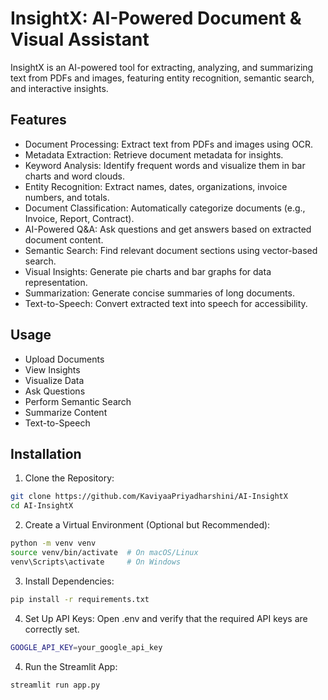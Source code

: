 
# InsightX: AI-Powered Document & Visual Assistant

InsightX is an AI-powered tool for extracting, analyzing, and summarizing text from PDFs and images, featuring entity recognition, semantic search, and interactive insights.
## Features


- Document Processing:  Extract text from PDFs and images using OCR.
- Metadata Extraction: Retrieve document metadata for insights.
- Keyword Analysis: Identify frequent words and visualize them in bar charts and word clouds.
- Entity Recognition: Extract names, dates, organizations, invoice numbers, and totals.
- Document Classification: Automatically categorize documents (e.g., Invoice, Report, Contract).
- AI-Powered Q&A: Ask questions and get answers based on extracted document content.
- Semantic Search: Find relevant document sections using vector-based search.
- Visual Insights: Generate pie charts and bar graphs for data representation.
- Summarization: Generate concise summaries of long documents.
- Text-to-Speech: Convert extracted text into speech for accessibility.
## Usage

 - Upload Documents
 - View Insights
 - Visualize Data
 - Ask Questions
 - Perform Semantic Search
 - Summarize Content
 - Text-to-Speech
   
## Installation

1. Clone the Repository:

```bash
git clone https://github.com/KaviyaaPriyadharshini/AI-InsightX
cd AI-InsightX
```
2. Create a Virtual Environment (Optional but Recommended):

```bash
python -m venv venv
source venv/bin/activate  # On macOS/Linux
venv\Scripts\activate     # On Windows
```
3. Install Dependencies:

```bash
pip install -r requirements.txt
```
4. Set Up API Keys:
Open .env and verify that the required API keys are correctly set.
```bash
GOOGLE_API_KEY=your_google_api_key
```
4. Run the Streamlit App:

```bash
streamlit run app.py
```
              
